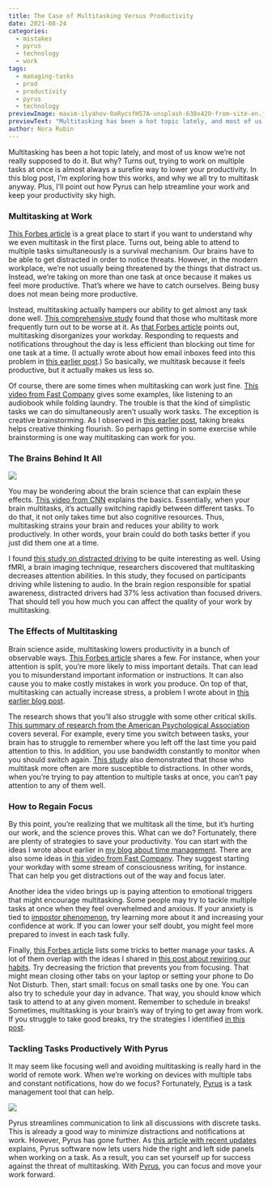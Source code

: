 ```yaml
---
title: The Case of Multitasking Versus Productivity
date: 2021-08-24
categories:
  - mistakes
  - pyrus
  - technology
  - work
tags:
  - managing-tasks
  - prod
  - productivity
  - pyrus
  - technology
previewImage: maxim-ilyahov-0aRycsfH57A-unsplash-630x420-from-site-en.jpg
previewText: "Multitasking has been a hot topic lately, and most of us know we’re not really supposed to do it. But why? Turns out, trying to work on multiple tasks at once is almost always a surefire way to lower your productivity. In this blog post, I’m exploring how this works, and why we all try to multitask anyway. Plus, I’ll point out how Pyrus can help streamline your work and keep your productivity sky high."
author: Nora Rubin
---
```

Multitasking has been a hot topic lately, and most of us know we’re not really supposed to do it. But why? Turns out, trying to work on multiple tasks at once is almost always a surefire way to lower your productivity. In this blog post, I’m exploring how this works, and why we all try to multitask anyway. Plus, I’ll point out how Pyrus can help streamline your work and keep your productivity sky high.

### **Multitasking at Work**

[This Forbes article](https://www.forbes.com/sites/curtsteinhorst/2020/02/20/how-multitasking-erodes-productivity-and-dings-your-iq/) is a great place to start if you want to understand why we even multitask in the first place. Turns out, being able to attend to multiple tasks simultaneously is a survival mechanism. Our brains have to be able to get distracted in order to notice threats. However, in the modern workplace, we’re not usually being threatened by the things that distract us. Instead, we’re taking on more than one task at once because it makes us feel more productive. That’s where we have to catch ourselves. Being busy does not mean being more productive.

Instead, multitasking actually hampers our ability to get almost any task done well. [This comprehensive study](https://journals.plos.org/plosone/article?id=10.1371/journal.pone.0054402) found that those who multitask more frequently turn out to be worse at it. As [that Forbes article](https://www.forbes.com/sites/curtsteinhorst/2020/02/20/how-multitasking-erodes-productivity-and-dings-your-iq/) points out, multitasking disorganizes your workday. Responding to requests and notifications throughout the day is less efficient than blocking out time for one task at a time. (I actually wrote about how email inboxes feed into this problem in [this earlier post](https://pyrus.com/en/blog/abcs-of-ap-communication-in-the-ap-workflow).) So basically, we multitask because it feels productive, but it actually makes us less so.

Of course, there are some times when multitasking can work just fine. [This video from Fast Company](https://www.youtube.com/watch?v=6hEpXFa0X88) gives some examples, like listening to an audiobook while folding laundry. The trouble is that the kind of simplistic tasks we can do simultaneously aren’t usually work tasks. The exception is creative brainstorming. As I observed in [this earlier post](https://pyrus.com/en/blog/break-it-up-the-why), taking breaks helps creative thinking flourish. So perhaps getting in some exercise while brainstorming is one way multitasking can work for you.

### **The Brains Behind It All**

![](josh-riemer-OH5BRdggi2w-unsplash-300x200.webp)

You may be wondering about the brain science that can explain these effects. [This video from CNN](https://www.cnn.com/2015/04/09/health/your-brain-multitasking/index.html) explains the basics. Essentially, when your brain multitasks, it’s actually switching rapidly between different tasks. To do that, it not only takes time but also cognitive resources. Thus, multitasking strains your brain and reduces your ability to work productively. In other words, your brain could do both tasks better if you just did them one at a time.

I found [this study on distracted driving](https://www.ncbi.nlm.nih.gov/pmc/articles/PMC2713933/) to be quite interesting as well. Using fMRI, a brain imaging technique, researchers discovered that multitasking decreases attention abilities. In this study, they focused on participants driving while listening to audio. In the brain region responsible for spatial awareness, distracted drivers had 37% less activation than focused drivers. That should tell you how much you can affect the quality of your work by multitasking.

### **The Effects of Multitasking**

Brain science aside, multitasking lowers productivity in a bunch of observable ways. [This Forbes article](https://www.forbes.com/sites/curtsteinhorst/2020/02/20/how-multitasking-erodes-productivity-and-dings-your-iq/) shares a few. For instance, when your attention is split, you’re more likely to miss important details. That can lead you to misunderstand important information or instructions. It can also cause you to make costly mistakes in work you produce. On top of that, multitasking can actually increase stress, a problem I wrote about in [this earlier blog post](https://pyrus.com/en/blog/stressing-out-of-the-office).

The research shows that you’ll also struggle with some other critical skills. [This summary of research from the American Psychological Association](https://www.apa.org/research/action/multitask) covers several. For example, every time you switch between tasks, your brain has to struggle to remember where you left off the last time you paid attention to this. In addition, you use bandwidth constantly to monitor when you should switch again. [This study](https://www.pnas.org/content/106/37/15583) also demonstrated that those who multitask more often are more susceptible to distractions. In other words, when you’re trying to pay attention to multiple tasks at once, you can’t pay attention to any of them well.

### **How to Regain Focus**

By this point, you’re realizing that we multitask all the time, but it’s hurting our work, and the science proves this. What can we do? Fortunately, there are plenty of strategies to save your productivity. You can start with the ideas I wrote about earlier in [my blog about time management](https://pyrus.com/en/blog/saved-by-the-bell-how-to-time-productivity-at-home). There are also some ideas in [this video from Fast Company](https://www.youtube.com/watch?v=pCYnJGGChEg). They suggest starting your workday with some stream of consciousness writing, for instance. That can help you get distractions out of the way and focus later.

Another idea the video brings up is paying attention to emotional triggers that might encourage multitasking. Some people may try to tackle multiple tasks at once when they feel overwhelmed and anxious. If your anxiety is tied to [impostor phenomenon](https://pyrus.com/en/blog/impostor-phenomenon-faking-you-out), try learning more about it and increasing your confidence at work. If you can lower your self doubt, you might feel more prepared to invest in each task fully.

Finally, [this Forbes article](https://www.forbes.com/sites/forbesbusinesscouncil/2020/09/10/five-ways-to-reset-your-multitasking-brain/) lists some tricks to better manage your tasks. A lot of them overlap with the ideas I shared in [this post about rewiring our habits](https://pyrus.com/en/blog/making-and-breaking-habits-in-brain-and-behavior). Try decreasing the friction that prevents you from focusing. That might mean closing other tabs on your laptop or setting your phone to Do Not Disturb. Then, start small: focus on small tasks one by one. You can also try to schedule your day in advance. That way, you should know which task to attend to at any given moment. Remember to schedule in breaks! Sometimes, multitasking is your brain’s way of trying to get away from work. If you struggle to take good breaks, try the strategies I identified [in this post](https://pyrus.com/en/blog/break-it-up-the-how).

### **Tackling Tasks Productively With Pyrus**

It may seem like focusing well and avoiding multitasking is really hard in the world of remote work. When we’re working on devices with multiple tabs and constant notifications, how do we focus? Fortunately, [Pyrus](https://pyrus.com/en) is a task management tool that can help.

![](Pyrus-collapse-sidebar-300x120.webp)

Pyrus streamlines communication to link all discussions with discrete tasks. This is already a good way to minimize distractions and notifications at work. However, Pyrus has gone further. As [this article with recent updates](https://pyrus.com/en/blog/pyrus-accessible-ecosystem-dashboards-for-people-with-colorblindness-and-other-early-spring-updates) explains, Pyrus software now lets users hide the right and left side panels when working on a task. As a result, you can set yourself up for success against the threat of multitasking. With [Pyrus](https://pyrus.com/en), you can focus and move your work forward.